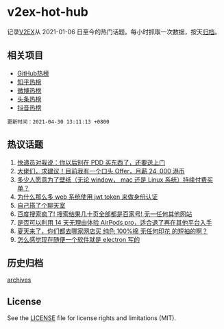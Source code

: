# v2ex-hot-hub

 记录[V2EX](https://www.v2ex.com/)从 2021-01-06 日至今的热门话题。每小时抓取一次数据，按天[归档](archives)。
 
 ## 相关项目

- [GitHub热榜](https://github.com/lonnyzhang423/github-hot-hub)
- [知乎热榜](https://github.com/lonnyzhang423/zhihu-hot-hub)
- [微博热榜](https://github.com/lonnyzhang423/weibo-hot-hub)
- [头条热榜](https://github.com/lonnyzhang423/toutiao-hot-hub)
- [抖音热榜](https://github.com/lonnyzhang423/douyin-hot-hub)


 `更新时间：2021-04-30 13:11:13 +0800`

## 热议话题

1. [快递员对我说：你以后别在 PDD 买东西了，还要送上门](https://www.v2ex.com/t/774119)
1. [大佬们，求建议！目前我有一个口头 Offer，月薪 24, 000 港币](https://www.v2ex.com/t/774193)
1. [多少人愿意为了壁纸（无论 window， mac 还是 Linux 系统）持续付费买单？](https://www.v2ex.com/t/774099)
1. [为什么那么多 web 系统使用 jwt token 来做身份认证](https://www.v2ex.com/t/774127)
1. [自己搭了个聊天室](https://www.v2ex.com/t/774073)
1. [百度搜索疯了! 搜索结果几十页全部都是百家号! 无一任何其他网站](https://www.v2ex.com/t/774118)
1. [是否可以利用 14 天无理由体验 AirPods pro，适合退了再在其他平台入手](https://www.v2ex.com/t/774244)
1. [夏天来了，你们都去哪家网店买 纯色 100%棉 无任何印花 的短袖的啊？](https://www.v2ex.com/t/774217)
1. [怎么感觉现在随便一个软件就是 electron 写的](https://www.v2ex.com/t/774103)

## 历史归档

[archives](archives)

## License

See the [LICENSE](LICENSE) file for license rights and limitations (MIT).
